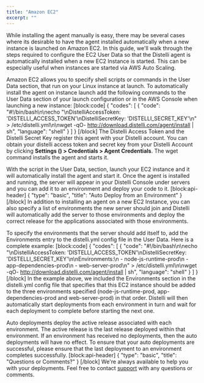```yaml
---
title: "Amazon EC2"
excerpt: ""
---
```

While installing the agent manually is easy, there may be several cases where its desirable to have the agent installed automatically when a new instance is launched on Amazon EC2. In this guide, we'll walk through the steps required to configure the EC2 User Data so that the Distelli agent is automatically installed when a new EC2 Instance is started. This can be especially useful when instances are started via AWS Auto Scaling.

Amazon EC2 allows you to specify shell scripts or commands in the User Data section, that run on your Linux instance at launch. To automatically install the agent on instance launch add the following commands to the User Data section of your launch configuration or in the AWS Console when launching a new instance:
[block:code]
{
  "codes": [
    {
      "code": "#!/bin/bash\n\necho \"\nDistelliAccessToken: 'DISTELLI_ACCESS_TOKEN'\nDistelliSecretKey: 'DISTELLI_SECRET_KEY'\n\" > /etc/distelli.yml\n\nwget -qO- http://download.distelli.com/agent/install | sh",
      "language": "shell"
    }
  ]
}
[/block]
The Distelli Access Token and the Distelli Secret Key register this agent with your Distelli account. You can obtain your distelli access token and secret key from your Distelli Account by clicking **Settings () > Credentials > Agent Credentials**. The wget command installs the agent and starts it.

With the script in the User Data, section, launch your EC2 instance and it will automatically install the agent and start it. Once the agent is installed and running, the server will appear in your Distelli Console under servers and you can add it to an environment and deploy your code to it.
[block:api-header]
{
  "type": "basic",
  "title": "Auto Deploy from an Environment"
}
[/block]
In addition to installing an agent on a new EC2 Instance, you can also specify a list of environments the new server should join and Distelli will automatically add the server to those environments and deploy the correct release for the applications associated with those environments.

To specify the environments that the server should add itself to, add the Environments entry to the distelli.yml config file in the User Data. Here is a complete example:
[block:code]
{
  "codes": [
    {
      "code": "#!/bin/bash\n\necho \"\nDistelliAccessToken: 'DISTELLI_ACCESS_TOKEN'\nDistelliSecretKey: 'DISTELLI_SECRET_KEY'\n\nEnvironments:\n  - node-js-runtime-prod\n  - app-dependencies-prod\n  - web-server-prod\n\" > /etc/distelli.yml\n\nwget -qO- http://download.distelli.com/agent/install | sh",
      "language": "shell"
    }
  ]
}
[/block]
In the example above, we included the Environments section in the distelli.yml config file that specifies that this EC2 instance should be added to the three environments specified (node-js-runtime-prod, app-dependencies-prod and web-server-prod) in that order. Distelli will then automatically start deployments from each environment in turn and wait for each deployment to complete before starting the next one.

Auto deployments deploy the active release associated with each environment. The active release is the last release deployed within that environment. If an environment has received no deployments, then the auto deployments will have no effect. To ensure that your auto deployments are successful, please ensure that the last deployment to an environment completes successfully.
[block:api-header]
{
  "type": "basic",
  "title": "Questions or Comments?"
}
[/block]
We're always available to help you with your deployments. Feel free to contact [support](http://www.distelli.com/support) with any questions or comments.